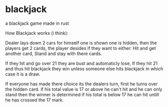 # blackjack
a blackjack game made in rust

How Blackjack works (i think):

Dealer lays down 2 cars for himself one is shown one is hidden,
then the players get 2 cards, the player desides if they want to either:
Hit and get another card,
Stand and stay with there cards.

If they hit and go over 21 they are bust and automaticly lose,
If they hit 21 and thus hit blackjack they win unless someone else hits blackjack in which case it is a draw.

If everyone has made there choice its the dealers turn, first he turns over the hidden card.
if his total value is 17 or above he can't hit and he can only stand then the winner is determined
if his total is below 17 he can hit untill he has crossed the 17 mark.
